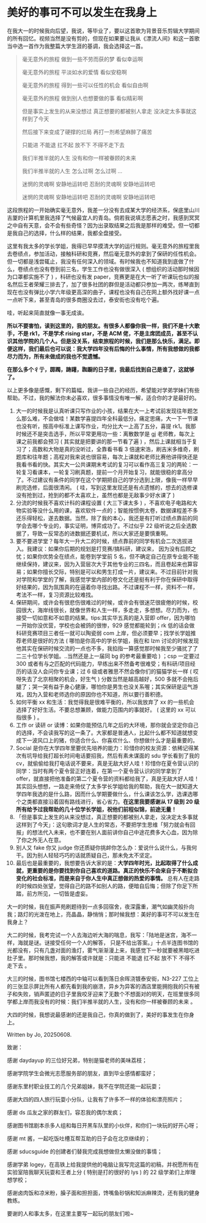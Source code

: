 # 美好的事可不可以发生在我身上

<NotionStyleMusicPlayer 
  title="美好的事情可不可以发生在我身上" 
  artist="康士坦的变化球" 
  cover="../../assets/3410537.jpg" 
  musicSrc="/SDUCSGuide/assets/audio1.mp3" 
  :style="{ width: '320px', margin: '20px auto' }" 
/>

在我大一的时候我向后望，我说，等毕业了，要以这首歌为背景音乐剪辑大学期间的所有回忆。视频当然是没有剪的，但现在如果要让我从《漂流人间》和这一首歌当中选一首作为我整篇大学生涯的基调，我会选择这一首。

> 毫无意外的旅程 做到一些不劳而获的梦 看似幸运啊
>
> 毫无意外的旅程 平淡如水的爱情 看似安稳啊
>
> 毫无意外的旅程 得到一些可以任性的机会 看似自由啊
>
> 毫无意外的旅程 做到别人也想要做的事 看似精彩啊
>
> 但是事实上发生的从来没想过 真正想要的都被别人拿走 没决定太多事就这样到了今天
>
> 然后接下来变成了硬撑的烂局 再打一剂希望麻醉了痛苦
>
> 只能进 不能退 扛不起 放不下 不得不走下去
>
> 我们半推半就的人生 没有和你一样被眷顾的未来
>
> 我们半推半就的人生 怎么过啊 怎么过啊 …
>
> 迷惘的灵魂啊 安静地运转吧 忍耐的灵魂啊 安静地运转吧
>
> 迷惘的灵魂啊 安静地运转吧 忍耐的灵魂啊 安静地运转吧

这段旅程的一开始确实毫无意外，我差一分没有去成某大学的经济系，保底里山川吉厦的计算机里我选择了气候最宜人的青岛。倘若我说填志愿表之时，我感到冥冥之中自有天意，会不会有些奇怪？因为出录取结果之后我是那样的难受。但一切都是我自己的选择，什么样的结果，我都全盘接受。

这里有我太多的学长学姐，我得已早早摸清大学的运行规则。毫无意外的旅程里我去卷绩点，参加活动，接触科研和竞赛，然后毫无意外的拿到了保研的任性机会。但一切都是浅尝辄止，我没有任何深入的领域。有时候我也不知道我到底做了什么，卷绩点也没有卷到前三名，学生工作也没有做很深入 ( 想组织的活动那时候因为口罩都实施不了 ) ，科研也没有发 paper，竞赛更是在大一听了听课玩也似的报名然后王者荣耀三排去了，加了很多社团的群但是活动都只参加一两次，练琴直到现在也没有弹比小学六年级更高深的曲子，课程也没有自己在网上额外找好课一点一点听下来，甚至青岛的很多商圈没去过，泰安街也没有吃个遍。

哇，听起来简直就像一事无成诶。

**所以不要害怕，读到这里的，我的朋友。有很多人都像你我一样，我们不是十大歌手，不是 rk1，不是学术 rising star，不是 ACM 佬，不是主席团成员，甚至不认识其他学院的几个人。但是没关系，结束旅程的时候，我们是那么快乐，满足。即便这样，我们最后也可以说：我大学四年没有后悔的什么事情，所有我想做的我都尽力而为，所有未做成的我也不觉遗憾。**

**在那么多个彳亍，踯躅，踌躇，踟蹰的日子里，我最后找到自己是谁了，这就够了。**

以上更多像是感慨，剩下的篇幅，我讲一些自己的经历，希望能对学弟学妹们有些帮助。不过，我的解法你未必喜欢，很多事情没有唯一解，适合你的才是最好的。

1.  大一的时候我是认真听课只写作业的小孩，结果在大一上考试前发现往年题怎么那么难，不会做哇！某数学喜提四年全科最低分。痛定思痛，大一下一节课也没有听，按高中标准上课写作业，均分比大一上高了五分，喜提 rk1。我那时候还不是突击选手，所以平常更用功一些：离散数学是 gj 老师教，每次上课之前我都会预习 ( 其实就是把要讲的那一节看了遍 ) ，然后上课就相当于复习了；高数和大物是真的没听过，全靠看书看 3 倍速宋浩，刷吉米多维奇，刷题库和往年题；高程对我来说也很容易，每次上课就和老师比赛他讲得快还是我看书看的快。其实大一公共课期末考试的复习可以看作高三复习的两轮：一轮复习看课本，一轮复习刷真题，提前一个月开始复习，就能很稳的拿高分了。不过建议有条件的同学在这个学期把自己的学分选到上限，像我一样早早刷完选修，后面很清闲。 ( 哇，写到这里发现还是有点遗憾的，想去的选修课没有抢到过，抢到的都不太喜欢上，虽然也都是无敌事少好水课了 )
2.  分流的时候我不喜欢计科的课程设置 ( 大三下课太多 ) ，不喜欢电子电路和大物实验等没什么用的课，喜欢软件一点的；智能按惯例太卷，数据课程差不多还乐得轻松，遂去数据。当然，除了我的本心，我还是有打听过绩点靠前的同学会去哪个专业的，事实证明，博弈成功了。不过似乎 22 级听说之后全选数据了，导致一反常态的进数据还要机试，所以大家还是要慎重啊。
3.  要不要进学堂？每年大一升大二的时候，绩点靠前的同学有机会二次选拔进入。我建议：如果你后期的规划是打竞赛/搞科研，建议来， 因为没有后顾之忧；如果你优势全在绩点，能卷到学堂前 5 名，但不确定自己在原专业能不能继续保持，建议来，因为入营层次大于其他专业的三四名，而且卷起来也算容易；如果你擅长交际，特别是可以和男生打成一片，建议来。不过目前针对我对学院和学堂的了解，我感觉学堂内部的卷文化还是挺有利于你在保研中取得好结果的，因为氛围真的在逼着你寻找出路。不过课程不一样，资料不一样，考法不一样，复习资源比较难找。
4.  保研期间，或许会有很悲伤很难过的时候，或许会有很迷茫很疲倦的时候，校园很大，海岸线很长，就像世界和人生一样，多走走，多想想。尽力而为，也接受一切如意和不如意的结果。tips:其实华五真的是入营即 offer，因为哪怕一开始你没优营，学校也会被鸽的很惨，929 感觉都能轮到；rk 低的话会做科研竞赛项目三者任一就可以陶瓷弱 com 上岸，但必须要早；找学长学姐推荐老师是很好的方法 ( 哪怕是你高中的学长学姐，我在和 lzm 讨论的时候发现他其实在保研时候交流的一点也不多，我掐指一算感觉那时候我至少骚扰了了二三十位学长学姐。..当然还是上一届同 bg 的参考最重要哈 ) ；csp 一定要过 300 或者有与之匹配的代码能力，早练出来不然备考很难受；有科研/项目经历的话没人会问你专业课；过 6 级或者雅思不然会像你们的猫猫学长一样 ( 哎呀失去了北京相聚的机会，好生气 ) 分数当然是越高越好，500 多就不会拖后腿了；哭一哭有益于身心健康，哪怕你是男生也没关系喔；其实保研是运气游戏，因为入营和老师选你的原因你也不知道，所以要行善积德。
5.  如何平衡 xx 和生活：我觉得我是很难平衡的，所以我放弃了 xx 的一些机会选择了好好生活。不要总想兼顾，做能力范围内的事就好。 ( 这里的 xx 可以指很多 ) 。
6.  工作 or 读研 or 读博：如果你能预估几年之后的大环境，那你就会坚定你自己的选择，不会读我写的这一条了。大家都是普通人，比起什么都不知道就想变成下一波风口上的猪，你适合什么、你喜欢什么、你想做什么才是最重要的。
6.  Social 是你在大学四年里要优先培养的能力：珍惜你的校友资源：依稀记得某次有坑导给我打超长时间电话要招我，然后有素未谋面的 sdu 学长看到了我的 cv，就偷偷给我打电话说不要来，真是无敌大好人哇！珍惜你在夏令营认识的同学：当时有两个夏令营正好连着，在第一个夏令营认识的同学拿到了 offer，就直接把他准备的第二个夏令营的资料都给我了，真是无敌大好人哇！其实回头想想，一路走来倚仗了太多学长学姐给我的帮助，我在大一就知道大学四年我选的是什么路，因而什么学期要做什么，什么课该怎么学，选课选哪个之类都直接沿着固有路线进行，省心省力。**在这里我要感谢从 17 级到 20 级所有给予过我帮助的几十位学长学姐，祝他们前程似锦，前途无量！**
7.  「但是事实上发生的从来没想过，真正想要的都被别人拿走，没决定太多事就这样到了今天」：这句歌词才是人生的常态，不要把学生思维「努力就会有回报」的想法代入未来，也不要在别人面前讲你自己中途花费多大心血，因为除了你之外无人在意。
8.  别人又 fake 你又 judge 你还质疑你挑衅你怎么办：爱说什么说什么，与我何干。因为别人轻轻巧巧的话就质疑自己，那未免太不坚定。
8.  最后也是最重要的，我想要告诉大家的是：**大学四年时光，比起取得了什么成就，更重要的是你要找到你自己喜欢的道路。真正的快乐不会来自于不断拟合变化的社会标准，而是来自于你人生中真正想做的热爱的事情。** 总有人在走路的时候四处张望，觉得自己的路不如别人的路，便暗自后悔；但除了你足下所踏，前方所见，一切皆是虚妄。

大一的时候，我在振声苑刷题待到一点多回宿舍，夜深露重，潮气如幽灵般扑向我；路灯的光泼在地上，亮晶晶，静悄悄；那时候我想：美好的事可不可以发生在我身上？

大二的时候，我考完试一个人去海边听大海的喘息，我写：「陆地是迷宫，海不一样，海就是谜。谜接受任何一个人的解答， 只是不给出答案。」十点半连图书馆的光都没有，只有几盏对面的渔灯，雾气渐渐漫上来，我感觉下一秒就要被黑暗吃进肚子里。那时候我想，我的解答或许就是：只能进 不能退 扛不起 放不下 不得不走下去 。

大三的时候，图书馆七楼西的中轴可以看到落日余晖浇镀泰安街，N3-227 工位上的三张显示屏比所有人都先看到我的崩溃，异乡为异客的酒店里能拥抱我的只有被子和失败，销声匿迹的日子里我咬牙迎来了无数个不想面对的明天，在班里很多同学都上岸而我没有的时候：我们半推半就的人生，没有和你一样被眷顾的未来 。

大四的时候，我想说最感谢的还是我自己，你真的做到了，美好的事发生在你身上。

Written by Jo, 20250608.

致谢：

感谢 daydayup 的三位好兄弟，特别是猫老师的美味荔枝；

感谢学院学生会微光志愿服务部的朋友，直到毕业感情都蛮好；

感谢东里村职业技工的几个兄弟姐妹，我不在学院还能一起玩耍；

感谢大四的四人旅行玩耍小分队，让我有了许多不一样的体验和漂亮照片；

感谢 ds 瓜友之家的群友们，容忍我的偶尔发疯；

感谢图书馆剧本杀多人组和每日开黑车队里的小伙伴，和你们一块玩的好开心呀；

感谢 mt 酱，一起吃饭吐槽互帮互助的日子会在北京继续的；

感谢 sducsguide 的创建者们替我完成我想做但太懒没做的事情；

感谢学弟 logey，在高铁上给我提供他的电脑让我写完这篇的初稿，并祝愿所有在实验室陪我聊天玩耍和王者上分 ( 特别是打的很好的 lys ) 的 22 级学弟们上岸理想学校；

感谢卤肉饭和凉米粉，臊子面和担担面，馋嘴鱼砂锅和知派麻辣烫，还有我的健身教练。

要谢的人和事太多，在这里主要写一起玩的朋友们啦~
